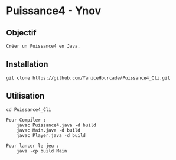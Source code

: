 # Puissance4 - Ynov

## Objectif

    Créer un Puissance4 en Java.

## Installation

    git clone https://github.com/YaniceHourcade/Puissance4_Cli.git

## Utilisation 

    cd Puissance4_Cli

    Pour Compiler :
        javac Puissance4.java -d build
        javac Main.java -d build
        javac Player.java -d build 

    Pour lancer le jeu :
        java -cp build Main